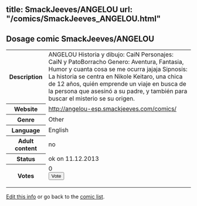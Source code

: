 title: SmackJeeves/ANGELOU
url: "/comics/SmackJeeves_ANGELOU.html"
---
Dosage comic SmackJeeves/ANGELOU
-----------------------------------------

<p id="msg"></p>
<script type="text/javascript">
if (window.location.search === '?edit_info_mail=sent_ok') {
  var elem = document.getElementById("msg");
  elem.innerHTML = 'Edited information sucessfully sent for review, which is usually done daily. Thanks!';
  elem.className = 'ok';
}
</script>
<table class="comicinfo">
<tr>
<th>Description</th><td>ANGELOU Historia y dibujo: CaiN Personajes: CaiN y PatoBorracho Genero: Aventura, Fantasia, Humor y cuanta cosa se me ocurra jajaja Sipnosis: La historia se centra en Nikole Keitaro, una chica de 12 años, quién emprende un viaje en busca de la persona que asesinó a su padre, y también para buscar el misterio se su origen.</td>
</tr>
<tr>
<th>Website</th><td><a href="http://angelou-esp.smackjeeves.com/comics/">http://angelou-esp.smackjeeves.com/comics/</a></td>
</tr>
<tr>
<th>Genre</th><td>Other</td>
</tr>
<tr>
<th>Language</th><td>English</td>
</tr>
<tr>
<th>Adult content</th><td>no</td>
</tr>
<tr>
<th>Status</th><td>ok on 11.12.2013</td>
</tr>
<tr>
<th>Votes</th><td>0
<form action="http://gaecounter.appspot.com/count/" method="POST">
<input name="name" type="hidden" value="SmackJeeves_ANGELOU"/>
<input name="uid" type="hidden" id="voteuid" value=""/>
<input type="submit" value="Vote"/>
</form>
</td>
</tr>
</table>
<script type="text/javascript">
var ua = navigator.userAgent;
document.getElementById("voteuid").value = ua.replace(/[^a-zA-Z0-9\._:]/g , "_");;
</script>

[Edit this info](SmackJeeves_ANGELOU_edit.html) or go back to the [comic list](../comic-index.html).
